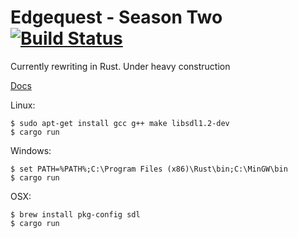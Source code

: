 # Edgequest - Season Two [![Build Status](https://travis-ci.org/surrsurus/edgequest.svg?branch=master)](https://travis-ci.org/surrsurus/edgequest)

Currently rewriting in Rust. Under heavy construction

[Docs](http://surrsur.us/edgequest/)

Linux:

```
$ sudo apt-get install gcc g++ make libsdl1.2-dev
$ cargo run
```

Windows:

```
$ set PATH=%PATH%;C:\Program Files (x86)\Rust\bin;C:\MinGW\bin
$ cargo run
```

OSX:

```
$ brew install pkg-config sdl
$ cargo run
```